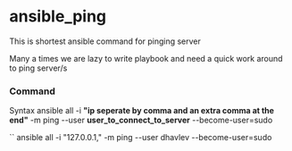 # ansible_ping
This is shortest ansible command for pinging server

Many a times we are lazy to write playbook and need a quick work around to ping server/s

### Command
Syntax
ansible all -i __"ip seperate by comma and an extra comma at the end"__ -m ping --user __user_to_connect_to_server__ --become-user=sudo
  
``
ansible all -i "127.0.0.1," -m ping --user dhavlev --become-user=sudo
